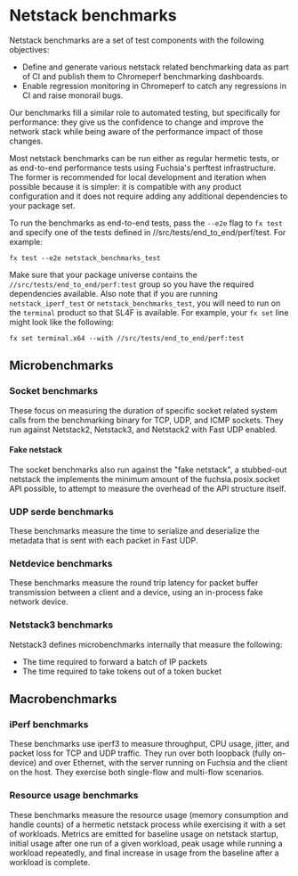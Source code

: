 # Netstack benchmarks

Netstack benchmarks are a set of test components with the following objectives:

* Define and generate various netstack related benchmarking data as part of CI
  and publish them to Chromeperf benchmarking dashboards.
* Enable regression monitoring in Chromeperf to catch any regressions in CI and
  raise monorail bugs.

Our benchmarks fill a similar role to automated testing, but specifically for
performance: they give us the confidence to change and improve the network stack
while being aware of the performance impact of those changes.

Most netstack benchmarks can be run either as regular hermetic tests, or as
end-to-end performance tests using Fuchsia's perftest infrastructure. The former
is recommended for local development and iteration when possible because it is
simpler: it is compatible with any product configuration and it does not require
adding any additional dependencies to your package set.

To run the benchmarks as end-to-end tests, pass the `--e2e` flag to `fx test`
and specify one of the tests defined in //src/tests/end_to_end/perf/test. For
example:

```
fx test --e2e netstack_benchmarks_test
```

Make sure that your package universe contains the
`//src/tests/end_to_end/perf:test` group so you have the required dependencies
available. Also note that if you are running `netstack_iperf_test` or
`netstack_benchmarks_test`, you will need to run on the `terminal` product so
that SL4F is available. For example, your `fx set` line might look like the
following:

```
fx set terminal.x64 --with //src/tests/end_to_end/perf:test
```

## Microbenchmarks

### Socket benchmarks

These focus on measuring the duration of specific socket related system calls
from the benchmarking binary for TCP, UDP, and ICMP sockets. They run against
Netstack2, Netstack3, and Netstack2 with Fast UDP enabled.

#### Fake netstack

The socket benchmarks also run against the "fake netstack", a stubbed-out
netstack the implements the minimum amount of the fuchsia.posix.socket API
possible, to attempt to measure the overhead of the API structure itself.

### UDP serde benchmarks

These benchmarks measure the time to serialize and deserialize the metadata that
is sent with each packet in Fast UDP.

### Netdevice benchmarks

These benchmarks measure the round trip latency for packet buffer transmission
between a client and a device, using an in-process fake network device.

### Netstack3 benchmarks

Netstack3 defines microbenchmarks internally that measure the following:
 * The time required to forward a batch of IP packets
 * The time required to take tokens out of a token bucket

## Macrobenchmarks

### iPerf benchmarks

These benchmarks use iperf3 to measure throughput, CPU usage, jitter, and packet
loss for TCP and UDP traffic. They run over both loopback (fully on-device) and
over Ethernet, with the server running on Fuchsia and the client on the host.
They exercise both single-flow and multi-flow scenarios.

### Resource usage benchmarks

These benchmarks measure the resource usage (memory consumption and handle
counts) of a hermetic netstack process while exercising it with a set of
workloads. Metrics are emitted for baseline usage on netstack startup, initial
usage after one run of a given workload, peak usage while running a workload
repeatedly, and final increase in usage from the baseline after a workload is
complete.
